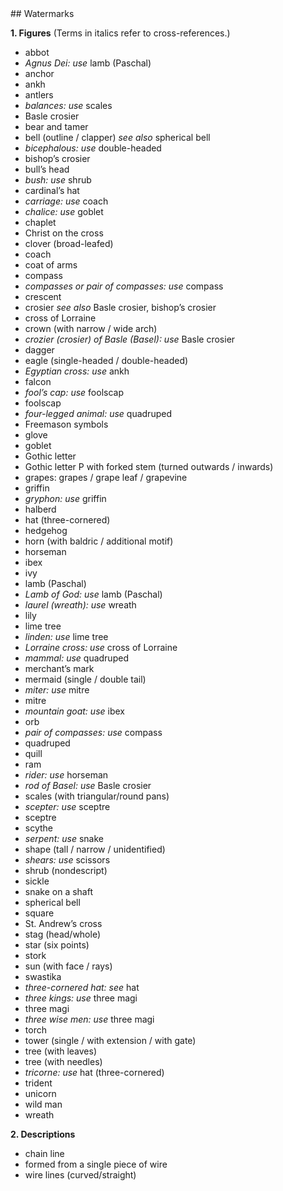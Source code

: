 <jointfile>
## Watermarks  

**1. Figures** (Terms in italics refer to cross-references.)

- abbot
- _Agnus Dei:_ _use_ lamb (Paschal)
- anchor
- ankh
- antlers
- _balances:_ _use_ scales
- Basle crosier
- bear and tamer
- bell (outline / clapper) _see also_ spherical bell
- _bicephalous:_ _use_ double-headed
- bishop’s crosier
- bull’s head
- _bush:_ _use_ shrub
- cardinal’s hat
- _carriage:_ _use_ coach
- _chalice: use_ goblet
- chaplet
- Christ on the cross
- clover (broad-leafed)
- coach
- coat of arms
- compass
- _compasses or pair of compasses:_ _use_ compass
- crescent
- crosier _see also_ Basle crosier, bishop’s crosier
- cross of Lorraine
- crown (with narrow / wide arch)
- _crozier (crosier) of Basle (Basel): use_ Basle crosier
- dagger
- eagle (single-headed / double-headed)
- _Egyptian cross:_ _use_ ankh
- falcon
- _fool’s cap: use_ foolscap
- foolscap
- _four-legged animal: use_ quadruped
- Freemason symbols
- glove
- goblet
- Gothic letter
- Gothic letter P with forked stem (turned outwards / inwards)
- grapes: grapes / grape leaf / grapevine
- griffin
- _gryphon:_ _use_ griffin
- halberd
- hat (three-cornered)
- hedgehog
- horn (with baldric / additional motif)
- horseman
- ibex
- ivy
- lamb (Paschal)
- _Lamb of God: use_ lamb (Paschal)
- _laurel (wreath): use_ wreath
- lily
- lime tree
- _linden: use_ lime tree
- _Lorraine cross: use_ cross of Lorraine
- _mammal: use_ quadruped
- merchant’s mark
- mermaid (single / double tail)
- _miter:_ _use_ mitre
- mitre
- _mountain goat:_ _use_ ibex
- orb
- _pair of compasses:_ _use_ compass
- quadruped
- quill
- ram
- _rider:_ _use_ horseman
- _rod of Basel: use_ Basle crosier
- scales (with triangular/round pans)
- _scepter:_ _use_ sceptre
- sceptre
- scythe
- _serpent:_ _use_ snake
- shape (tall / narrow / unidentified)
- _shears:_ _use_ scissors
- shrub (nondescript)
- sickle
- snake on a shaft
- spherical bell
- square
- St. Andrew’s cross
- stag (head/whole)
- star (six points)
- stork
- sun (with face / rays)
- swastika
- _three-cornered hat: see_ hat
- _three kings:_ _use_ three magi
- three magi
- _three wise men: use_ three magi
- torch
- tower (single / with extension / with gate)
- tree (with leaves)
- tree (with needles)
- _tricorne:_ _use_ hat (three-cornered)
- trident
- unicorn
- wild man
- wreath

**2. Descriptions**

- chain line
- formed from a single piece of wire
- wire lines (curved/straight)
